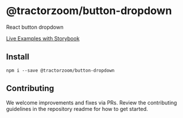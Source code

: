 # @tractorzoom/button-dropdown

React button dropdown

[Live Examples with Storybook](https://tractorzoom.github.io/component-library/?path=/story/button-dropdown)

## Install

```
npm i --save @tractorzoom/button-dropdown
```

## Contributing

We welcome improvements and fixes via PRs. Review the contributing guidelines in the repository readme for how to get started.
